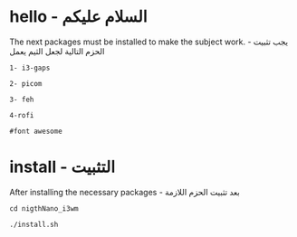 # hello - السلام عليكم


The next packages must be installed to make the subject work. - يجب تثبيت الحزم التالية لجعل الثيم يعمل

```
1- i3-gaps

2- picom

3- feh

4-rofi

#font awesome
```



# install - التثبيت
 
After installing the necessary packages -
بعد تثبيت الحزم اللازمة

```
cd nigthNano_i3wm

./install.sh
```
